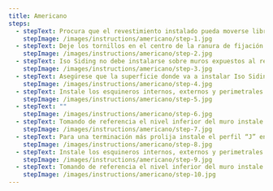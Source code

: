 ```yaml
---
title: Americano
steps:
  - stepText: Procura que el revestimiento instalado pueda moverse libremente de lado a lado, esto quiere decir, dejar 5mm entre la placa de revestimiento y los accesorios para que se pueda deslizar fácilmente.
    stepImage: /images/instructions/americano/step-1.jpg
  - stepText: Deje los tornillos en el centro de la ranura de fijación y deje un espacio libre de 5 mm entre la cabeza del tornillo y el revestimiento.
    stepImage: /images/instructions/americano/step-2.jpg
  - stepText: Iso Siding no debe instalarse sobre muros expuestos al rebote del reflejo del sol, por ejemplo, chapa o similares. La temperatura máxima de exposición es de 65° C.
    stepImage: /images/instructions/americano/step-3.jpg
  - stepText: Asegúrese que la superficie donde va a instalar Iso Siding esté nivelada, sin partes flojas y se sugiere retirar protuberancias como griferías, artefactos eléctricos, etc.
    stepImage: /images/instructions/americano/step-4.jpg
  - stepText: Instale los esquineros internos, externos y perimetrales en los extremos verticales del muro. Deje las piezas 6 mm por debajo del nivel superior, de este modo se asegura el libre movimiento de la pieza por acción de la dilatación.
    stepImage: /images/instructions/americano/step-5.jpg
  - stepText: ""
    stepImage: /images/instructions/americano/step-6.jpg
  - stepText: Tomando de referencia el nivel inferior del muro instale el perfil comienzo. Deje una separación de 6 mm entre piezas. Este será el punto de partida del revestimiento en su proyecto.
    stepImage: /images/instructions/americano/step-7.jpg
  - stepText: Para una terminación más prolija instale el perfil “J” en el borde superior del muro junto a un perfil término. Este último tendrá la función de mantener firme la última tabla.
    stepImage: /images/instructions/americano/step-8.jpg
  - stepText: Instale los esquineros internos, externos y perimetrales en los extremos verticales del muro. Deje las piezas 6 mm por debajo del nivel superior, de este modo se asegura el libre movimiento de la pieza por acción de la dilatación.
    stepImage: /images/instructions/americano/step-9.jpg
  - stepText: Tomando de referencia el nivel inferior del muro instale el perfil comienzo. Deje una separación de 6 mm entre piezas. Este será el punto de partida del revestimiento en su proyecto.
    stepImage: /images/instructions/americano/step-10.jpg
---
```

